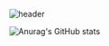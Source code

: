 ![header](https://capsule-render.vercel.app/api?type=waving&color=gradient&height=300&section=header&text=DongHyeon%20Kang&fontSize=60)


![Anurag's GitHub stats](https://github-readme-stats.vercel.app/api?username=rkdehdgus57&show_icons=true&theme=radical)
